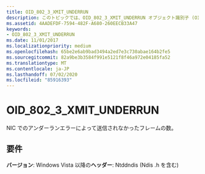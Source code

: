 ```yaml
---
title: OID_802_3_XMIT_UNDERRUN
description: このトピックでは、OID_802_3_XMIT_UNDERRUN オブジェクト識別子 (OID) について説明します。
ms.assetid: 4AADEFDF-7594-482F-A680-260EECB33A47
keywords:
- OID_802_3_XMIT_UNDERRUN
ms.date: 11/01/2017
ms.localizationpriority: medium
ms.openlocfilehash: 65be2e6ab9bad3494a2ed7e3c730abae164b2fe5
ms.sourcegitcommit: 82a9be3b3584f991e5121f8f46a972e04185fa52
ms.translationtype: MT
ms.contentlocale: ja-JP
ms.lasthandoff: 07/02/2020
ms.locfileid: "85916393"
---
```

# <a name="oid_802_3_xmit_underrun"></a>OID_802_3_XMIT_UNDERRUN

NIC でのアンダーランエラーによって送信されなかったフレームの数。

## <a name="requirements"></a>要件

**バージョン**: Windows Vista 以降の**ヘッダー**: Ntddndis (Ndis .h を含む)


